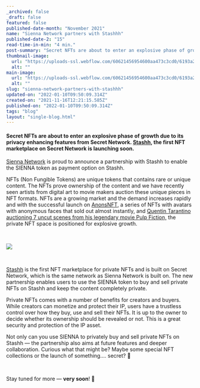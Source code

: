 ```yaml
---
_archived: false
_draft: false
featured: false
published-date-month: "November 2021"
name: "Sienna Network partners with Stashhh"
published-date-2: "15"
read-time-in-min: "4 min."
post-summary: "Secret NFTs are about to enter an explosive phase of growth due to its privacy enhancing features from Secret Network."
thumbnail-image:
  url: "https://uploads-ssl.webflow.com/60621456954600aa473c3cd0/6193a20ebfba0e21f619c5c4_Sienna%20x%20Stashhh%20Blog%20Thump.jpg"
  alt: ""
main-image:
  url: "https://uploads-ssl.webflow.com/60621456954600aa473c3cd0/6193a20a300e600f4688f74a_Sienna%20x%20Stashhh%20Blog.jpg"
  alt: ""
slug: "sienna-network-partners-with-stashhh"
updated-on: "2022-01-10T09:50:09.314Z"
created-on: "2021-11-16T12:21:15.585Z"
published-on: "2022-01-10T09:50:09.314Z"
tags: "blog"
layout: "single-blog.html"
---
```


#### Secret NFTs are about to enter an explosive phase of growth due to its privacy enhancing features from Secret Network. [Stashh](https://stashh.co/), the first NFT marketplace on Secret Network is launching soon.

[Sienna Network](https://sienna.network/) is proud to announce a partnership with Stashh to enable the SIENNA token as payment option on Stashh.

NFTs (Non Fungible Tokens) are unique tokens that contains rare or unique content. The NFTs prove ownership of the content and we have recently seen artists from digital art to movie makers auction these unique pieces in NFT formats. NFTs are a growing market and the demand increases rapidly and with the successful launch on [AnonsNFT](https://twitter.com/AnonsNFT), a series of NFTs with avatars with anonymous faces that sold out almost instantly, and [Quentin Tarantino auctioning 7 uncut scenes from his legendary movie Pulp Fiction,](https://twitter.com/TarantinoNFTs) the private NFT space is positioned for explosive growth.

‍

![](https://uploads-ssl.webflow.com/60621456954600aa473c3cd0/6193a1d0bfba0e508b19c272_0_26Kmaxm3us149hoC.jpeg)

‍

[Stashh](https://stashh.co/) is the first NFT marketplace for private NFTs and is built on Secret Network, which is the same network as Sienna Network is built on. The new partnership enables users to use the SIENNA token to buy and sell private NFTs on Stashh and keep the content completely private.

Private NFTs comes with a number of benefits for creators and buyers. While creators can monetize and protect their IP, users have a trustless control over how they buy, use and sell their NFTs. It is up to the owner to decide whether its ownership should be revealed or not. This is a great security and protection of the IP asset.

Not only can you use SIENNA to privately buy and sell private NFTs on Stashh — the partnership also aims at future features and deeper collaboration. Curious what that might be? Maybe some special NFT collections or the launch of something…. secret? 🤫

‍

Stay tuned for more — **very soon**! 🚀

‍
